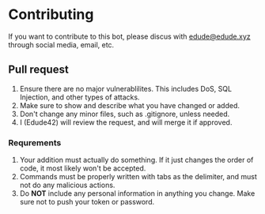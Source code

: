 # Contributing
If you want to contribute to this bot, please discus with edude@edude.xyz through social media, email, etc.

## Pull request
1. Ensure there are no major vulnerablilites. This includes DoS, SQL Injection, and other types of attacks.
2. Make sure to show and describe what you have changed or added.
3. Don't change any minor files, such as .gitignore, unless needed.
4. I (Edude42) will review the request, and will merge it if approved.

### Requrements
1. Your addition must actually do something. If it just changes the order of code, it most likely won't be accepted.
2. Commands must be properly written with tabs as the delimiter, and must not do any malicious actions.
3. Do **NOT** include any personal information in anything you change. Make sure not to push your token or password.
